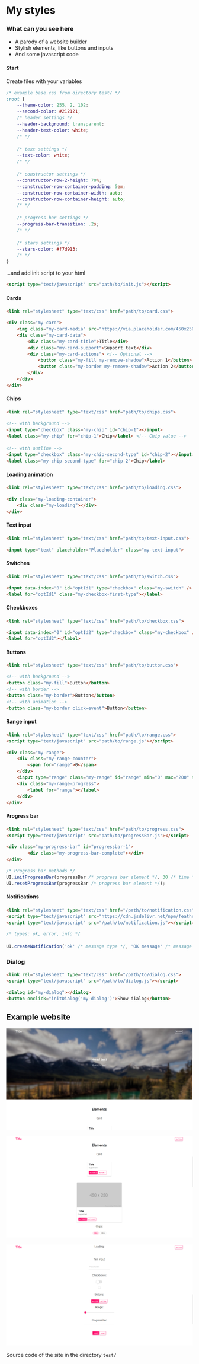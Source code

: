 # My styles



### What can you see here

- A parody of a website builder
- Stylish elements, like buttons and inputs
- And some javascript code



#### Start

Create files with your variables

```css
/* example base.css from directory test/ */
:root {
	--theme-color: 255, 2, 102;
	--second-color: #212121;
	/* header settings */
	--header-background: transparent;
	--header-text-color: white;
	/* */

	/* text settings */
	--text-color: white;
	/* */

	/* constructor settings */
	--constructor-row-2-height: 70%;
	--constructor-row-container-padding: 5em;
	--constructor-row-container-width: auto;
	--constructor-row-container-height: auto;
	/* */

	/* progress bar settings */
	--progress-bar-transition: .2s;
	/* */

	/* stars settings */
	--stars-color: #f7d913;
	/* */
}
```

...and add init script to your html

```html
<script type="text/javascript" src="path/to/init.js"></script>
```



#### Cards

```html
<link rel="stylesheet" type="text/css" href="path/to/card.css">
```

```html
<div class="my-card">
    <img class="my-card-media" src="https://via.placeholder.com/450x250"> <!-- Optional -->
	<div class="my-card-data">
		<div class="my-card-title">Title</div>
		<div class="my-card-support">Support text</div>
		<div class="my-card-actions"> <!-- Optional -->
			<button class="my-fill my-remove-shadow">Action 1</button>
			<button class="my-border my-remove-shadow">Action 2</button>
		</div>
	</div>
</div>
```



#### Chips

```html
<link rel="stylesheet" type="text/css" href="path/to/chips.css">
```

```html
<!-- with background -->
<input type="checkbox" class="my-chip" id="chip-1"></input>
<label class="my-chip" for="chip-1">Chip</label> <!-- Chip value -->

<!-- with outline -->
<input type="checkbox" class="my-chip-second-type" id="chip-2"></input> 
<label class="my-chip-second-type" for="chip-2">Chip</label>
```



#### Loading animation

```html
<link rel="stylesheet" type="text/css" href="path/to/loading.css">
```

```html
<div class="my-loading-container">
	<div class="my-loading"></div>
</div>
```



#### Text input

```html
<link rel="stylesheet" type="text/css" href="path/to/text-input.css">
```

```html
<input type="text" placeholder="Placeholder" class="my-text-input">
```


#### Switches

```html
<link rel="stylesheet" type="text/css" href="path/to/switch.css">
```

```html
<input data-index="0" id="optId1" type="checkbox" class="my-switch" />
<label for="optId1" class="my-checkbox-first-type"></label>
```


#### Checkboxes

```html
<link rel="stylesheet" type="text/css" href="path/to/checkbox.css">
```

```html
<input data-index="0" id="optId2" type="checkbox" class="my-checkbox" />
<label for="optId2"></label>
```



#### Buttons

```html
<link rel="stylesheet" type="text/css" href="path/to/button.css">
```

```html
<!-- with background -->
<button class="my-fill">Button</button>
<!-- with border -->
<button class="my-border">Button</button>
<!-- with animation -->
<button class="my-border click-event">Button</button>
```



#### Range input

```html
<link rel="stylesheet" type="text/css" href="path/to/range.css">
<script type="text/javascript" src="path/to/range.js"></script>
```

```html
<div class="my-range">
	<div class="my-range-counter">
		<span for="range">0</span>
	</div>
	<input type="range" class="my-range" id="range" min="0" max="200" step="1" value="0" />
	<div class="my-range-progress">
		<label for="range"></label>
	</div>
</div>
```



#### Progress bar

```html
<link rel="stylesheet" type="text/css" href="path/to/progress.css">
<script type="text/javascript" src="path/to/progressBar.js"></script>
```

```html
<div class="my-progress-bar" id="progressbar-1">
		<div class="my-progress-bar-complete"></div>
</div>
```

```js
/* Progress bar methods */
UI.initProgressBar(progressBar /* progress bar element */, 30 /* time */);
UI.resetProgressBar(progressBar /* progress bar element */);
```

#### Notifications

```html
<link rel="stylesheet" type="text/css" href="/path/to/notification.css">
<script type="text/javascript" src="https://cdn.jsdelivr.net/npm/feather-icons/dist/feather.min.js"></script>
<script type="text/javascript" src="/path/to/notification.js"></script>
```

```js
/* types: ok, error, info */

UI.createNotification('ok' /* message type */, 'OK message' /* message content */, 3000, /* time for delete the notification (optional) */)
```



### Dialog

```html
<link rel="stylesheet" type="text/css" href="/path/to/dialog.css">
<script type="text/javascript" src="/path/to/dialog.js"></script>
```

```html
<dialog id="my-dialog"></dialog>
<button onclick="initDialog('my-dialog')">Show dialog</button>
```



## Example website

![screen1](./images/screen1.png)

![screen2](./images/screen2.png)

![screen3](./images/screen3.png)

Source code of the site in the directory `test/`